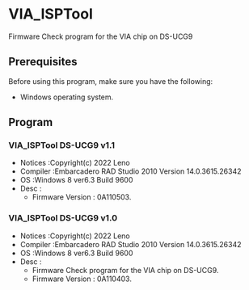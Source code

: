 # VIA_ISPTool
 Firmware Check program for the VIA chip on DS-UCG9

## Prerequisites

Before using this program, make sure you have the following:

- Windows operating system.

## Program 

### VIA_ISPTool DS-UCG9 v1.1
- Notices :Copyright(c) 2022 Leno
- Compiler :Embarcadero RAD Studio 2010 Version 14.0.3615.26342
- OS :Windows 8 ver6.3 Build 9600
- Desc : 
	- Firmware Version : 0A110503.

### VIA_ISPTool DS-UCG9 v1.0
- Notices :Copyright(c) 2022 Leno
- Compiler :Embarcadero RAD Studio 2010 Version 14.0.3615.26342
- OS :Windows 8 ver6.3 Build 9600
- Desc : 
	- Firmware Check program for the VIA chip on DS-UCG9.
	- Firmware Version : 0A110403.